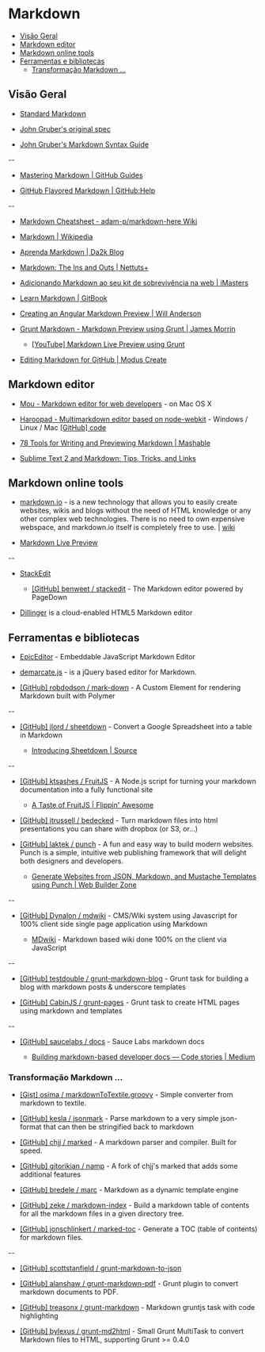 # Markdown


<!-- toc -->
* [Visão Geral](#visão-geral)
* [Markdown editor](#markdown-editor)
* [Markdown online tools](#markdown-online-tools)
* [Ferramentas e bibliotecas](#ferramentas-e-bibliotecas)
  * [Transformação Markdown ...](#transformação-markdown)

<!-- toc stop -->


## Visão Geral

* [Standard Markdown](http://standardmarkdown.com/)

* [John Gruber's original spec](http://daringfireball.net/projects/markdown/)

* [John Gruber's Markdown Syntax Guide](http://daringfireball.net/projects/markdown/syntax)

--

* [Mastering Markdown | GitHub Guides](https://guides.github.com/features/mastering-markdown/)

* [GitHub Flavored Markdown | GitHub:Help](https://help.github.com/articles/github-flavored-markdown)

--

* [Markdown Cheatsheet - adam-p/markdown-here Wiki](https://github.com/adam-p/markdown-here/wiki/Markdown-Cheatsheet)

* [Markdown | Wikipedia](https://en.wikipedia.org/wiki/Markdown)

* [Aprenda Markdown | Da2k Blog](http://blog.da2k.com.br/2015/02/08/aprenda-markdown/)

* [Markdown: The Ins and Outs | Nettuts+](http://net.tutsplus.com/tutorials/tools-and-tips/markdown-the-ins-and-outs/)

* [Adicionando Markdown ao seu kit de sobrevivência na web | iMasters](http://imasters.com.br/desenvolvimento/adicionando-markdown-ao-seu-kit-de-sobrevivencia-na-web/)

* [Learn Markdown | GitBook](https://gitbookio.github.io/markdown/)

* [Creating an Angular Markdown Preview | Will Anderson](http://www.itsananderson.com/2013/10/creating-angular-markdown-preview/)

* [Grunt Markdown - Markdown Preview using Grunt | James Morrin](http://www.treasonx.com/posts/GruntMarkDown.html)

  * [[YouTube] Markdown Live Preview using Grunt](https://www.youtube.com/watch?v=fc45xgh45dM)

* [Editing Markdown for GitHub | Modus Create](http://moduscreate.com/editing-markdown-for-github/)


## Markdown editor

* [Mou - Markdown editor for web developers](http://mouapp.com/) - on Mac OS X

* [Haroopad - Multimarkdown editor based on node-webkit](http://pad.haroopress.com/) - Windows / Linux / Mac [[GitHub] code](https://github.com/rhiokim/haroopad)

* [78 Tools for Writing and Previewing Markdown | Mashable](http://mashable.com/2013/06/24/markdown-tools/)

* [Sublime Text 2 and Markdown: Tips, Tricks, and Links](http://www.macstories.net/roundups/sublime-text-2-and-markdown-tips-tricks-and-links/)


## Markdown online tools

* [markdown.io](http://www.markdown.io/) - is a new technology that allows you to easily create websites, wikis and blogs without the need of HTML knowledge or any other complex web technologies. There is no need to own expensive webspace, and markdown.io itself is completely free to use. | [wiki](http://wiki.markdown.io/)

* [Markdown Live Preview](http://markdownlivepreview.com/)

--

* [StackEdit](https://stackedit.io/)

  * [[GitHub] benweet / stackedit](https://github.com/benweet/stackedit) - The Markdown editor powered by PageDown

* [Dillinger](http://dillinger.io/) is a cloud-enabled HTML5 Markdown editor


## Ferramentas e bibliotecas

* [EpicEditor](http://oscargodson.github.io/EpicEditor/) - Embeddable JavaScript Markdown Editor 

* [demarcate.js](http://will-hart.github.io/demarcate.js/) - is a jQuery based editor for Markdown.

* [[GitHub] robdodson / mark-down](https://github.com/robdodson/mark-down) - A Custom Element for rendering Markdown built with Polymer

--

* [[GitHub] jlord / sheetdown](https://github.com/jlord/sheetdown) - Convert a Google Spreadsheet into a table in Markdown

  * [Introducing Sheetdown | Source](https://source.opennews.org/en-US/articles/introducing-sheetdown/)

--

* [[GitHub] ktsashes / FruitJS](https://github.com/ktsashes/FruitJS) - A Node.js script for turning your markdown documentation into a fully functional site

  * [A Taste of FruitJS | Flippin' Awesome](http://flippinawesome.org/2013/09/16/a-taste-of-fruitjs/)

* [[GitHub] jtrussell / bedecked](https://github.com/jtrussell/bedecked) - Turn markdown files into html presentations you can share with dropbox (or S3, or...)

* [[GitHub] laktek / punch](https://github.com/laktek/punch) - A fun and easy way to build modern websites. Punch is a simple, intuitive web publishing framework that will delight both designers and developers.

  * [Generate Websites from JSON, Markdown, and Mustache Templates using Punch | Web Builder Zone](http://css.dzone.com/articles/generate-websites-json)

--

* [[GitHub] Dynalon / mdwiki](https://github.com/Dynalon/mdwiki/) - CMS/Wiki system using Javascript for 100% client side single page application using Markdown

  * [MDwiki](https://dynalon.github.io/mdwiki/) - Markdown based wiki done 100% on the client via JavaScript

--

* [[GitHub] testdouble / grunt-markdown-blog](https://github.com/testdouble/grunt-markdown-blog) - Grunt task for building a blog with markdown posts & underscore templates 

* [[GitHub] CabinJS / grunt-pages](https://github.com/CabinJS/grunt-pages) - Grunt task to create HTML pages using markdown and templates

--

* [[GitHub] saucelabs / docs](https://github.com/saucelabs/docs) - Sauce Labs markdown docs

  * [Building markdown-based developer docs — Code stories | Medium](https://medium.com/code-stories/building-markdown-based-developer-docs-87c0317c56f7)


### Transformação Markdown ...

* [[Gist] osima / markdownToTextile.groovy](https://gist.github.com/osima/1133674) - Simple converter from markdown to textile.

* [[GitHub] kesla / jsonmark](https://github.com/kesla/jsonmark) - Parse markdown to a very simple json-format that can then be stringified back to markdown

* [[GitHub] chjj / marked](https://github.com/chjj/marked) - A markdown parser and compiler. Built for speed.

* [[GitHub] gjtorikian / namp](https://github.com/gjtorikian/namp) - A fork of chjj's marked that adds some additional features

* [[GitHub] bredele / marc](https://github.com/bredele/marc) - Markdown as a dynamic template engine

* [[GitHub] zeke / markdown-index](https://github.com/zeke/markdown-index) - Build a markdown table of contents for all the markdown files in a given directory tree.

* [[GitHub] jonschlinkert / marked-toc](https://github.com/jonschlinkert/marked-toc) - Generate a TOC (table of contents) for markdown files.

--

* [[GitHub] scottstanfield / grunt-markdown-to-json](https://github.com/scottstanfield/grunt-markdown-to-json) 

* [[GitHub] alanshaw / grunt-markdown-pdf](https://github.com/alanshaw/grunt-markdown-pdf) - Grunt plugin to convert markdown documents to PDF. 

* [[GitHub] treasonx / grunt-markdown](https://github.com/treasonx/grunt-markdown) - Markdown gruntjs task with code highlighting

* [[GitHub] bylexus / grunt-md2html](https://github.com/bylexus/grunt-md2html) - Small Grunt MultiTask to convert Markdown files to HTML, supporting Grunt >= 0.4.0


